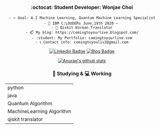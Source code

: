 <div align=center>

###  :octocat: Student Developer: Wonjae Choi


    - ⭐ Goal: A.I Machine Learning, Quantum Machine Learning Specialist
    - 🔭 IBM C:LOUDERs June,19th 2020 ~ 
    - 🌱 Qiskit Korean Translator
    - 📫 My blog: https://comingtoyourlive.blogspot.com/
    - :student: My Portfolio: comingtoyourlive.com
    - 📞 Contact info: comingtoyouliv2@gmail.com
    

[![Linkedin Badge](https://img.shields.io/badge/-LinkedIn-blue?style=flat-square&logo=Linkedin&logoColor=white&link=https://www.linkedin.com/in/seong-yun-byeon-8183a8113/)](https://www.linkedin.com/in/wonjae-choi-68341a1a9/) 
[![Blog Badge](https://img.shields.io/badge/-Blog-FF5722?style=flat-square&logo=Tistory&logoColor=white&link=https://wwhurin.tistory.com/)](https://hadamardgate.blogspot.com/) 

[![Anurag's github stats](https://github-readme-stats.vercel.app/api?username=Called-Noah&theme=white)](https://github.com/anuraghazra/github-readme-stats)

### 🔖 Studying & 💻 Working
<table>
  
<tr><td>python</td></tr> 
<tr><td>java</td></tr> 
<tr><td>Quantum Algorithm</td></tr> 
<tr><td>MachineLearning Algorithm</td></tr> 
<tr><td>qiskit translator</td></tr>

</table>


     
     


<!--
**Called-Noah/Called-Noah** is a ✨ _special_ ✨ repository because its `README.md` (this file) appears on your GitHub profile.

Here are some ideas to get you started:

- 🔭 I’m currently working on 
- 🌱 I’m currently learning Machine Learning
- 👯 I’m looking to collaborate on ...
- 🤔 I’m looking for help with ...
- 💬 Ask me about ...
- 📫 How to reach me: ...
- 😄 Pronouns: ...
- ⚡ Fun fact: ...
-->
